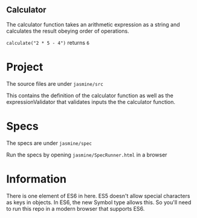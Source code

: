 ## Calculator

The calculator function takes an arithmetic expression as a string
and calculates the result obeying order of operations.

`calculate("2 * 5 - 4")` returns `6`

# Project 

The source files are under `jasmine/src`

This contains the definition of the calculator function as well as the expressionValidator that validates inputs the the calculator function.

# Specs

The specs are under `jasmine/spec`

Run the specs by opening `jasmine/SpecRunner.html` in a browser

# Information

There is one element of ES6 in here.  ES5 doesn't allow
special characters as keys in objects.  In ES6, the new Symbol type allows this.  So you'll need to run this repo in a modern browser that supports ES6.